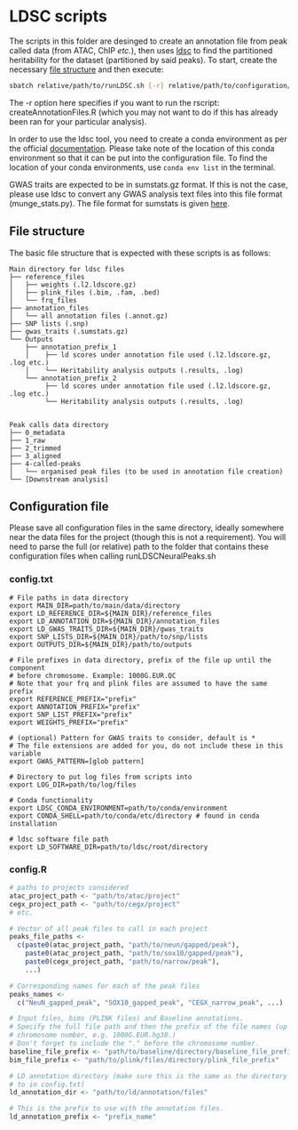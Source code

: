# LDSC scripts

The scripts in this folder are desinged to create an annotation file from peak called data (from ATAC, ChIP *etc.*), then uses [ldsc](https://github.com/bulik/ldsc) to find the partitioned heritability for the dataset (partitioned by said peaks). To start, create the necessary [file structure](#file-structure) and then execute:

```bash
sbatch relative/path/to/runLDSC.sh [-r] relative/path/to/configuration/directory
```

The -r option here specifies if you want to run the rscript: createAnnotationFiles.R (which you may not want to do if this has already been ran for your particular analysis).

In order to use the ldsc tool, you need to create a conda environment as per the official [documentation](https://github.com/bulik/ldsc?tab=readme-ov-file#getting-started). Please take note of the location of this conda environment so that it can be put into the configuration file. To find the location of your conda environments, use `conda env list` in the terminal.

GWAS traits are expected to be in sumstats.gz format. If this is not the case, please use ldsc to convert any GWAS analysis text files into this file format (munge_stats.py). The file format for sumstats is given [here](https://github.com/bulik/ldsc/wiki/Summary-Statistics-File-Format).

## File structure
The basic file structure that is expected with these scripts is as follows:
```text
Main directory for ldsc files
├── reference_files
│   ├── weights (.l2.ldscore.gz)
│   ├── plink_files (.bim, .fam, .bed)
│   └── frq_files
├── annotation_files
│   └── all annotation files (.annot.gz)
├── SNP lists (.snp)
├── gwas_traits (.sumstats.gz)
└── Outputs
    ├── annotation_prefix_1
    │    ├── ld scores under annotation file used (.l2.ldscore.gz, .log etc.)
    │    └── Heritability analysis outputs (.results, .log)
    └── annotation_prefix_2
         ├── ld scores under annotation file used (.l2.ldscore.gz, .log etc.)
         └── Heritability analysis outputs (.results, .log)


Peak calls data directory
├── 0_metadata
├── 1_raw
├── 2_trimmed
├── 3_aligned
├── 4-called-peaks
│   └── organised peak files (to be used in annotation file creation)
└── [Downstream analysis]
```

## Configuration file

Please save all configuration files in the same directory, ideally somewhere near the data files for the project (though this is not a requirement).
You will need to parse the full (or relative) path to the folder that contains these configuration files when calling runLDSCNeuralPeaks.sh

### config.txt
```text
# File paths in data directory
export MAIN_DIR=path/to/main/data/directory
export LD_REFERENCE_DIR=${MAIN_DIR}/reference_files
export LD_ANNOTATION_DIR=${MAIN_DIR}/annotation_files
export LD_GWAS_TRAITS_DIR=${MAIN_DIR}/gwas_traits
export SNP_LISTS_DIR=${MAIN_DIR}/path/to/snp/lists
export OUTPUTS_DIR=${MAIN_DIR}/path/to/outputs

# File prefixes in data directory, prefix of the file up until the component
# before chromosome. Example: 1000G.EUR.QC
# Note that your frq and plink files are assumed to have the same prefix
export REFERENCE_PREFIX="prefix"
export ANNOTATION_PREFIX="prefix"
export SNP_LIST_PREFIX="prefix"
export WEIGHTS_PREFIX="prefix"

# (optional) Pattern for GWAS traits to consider, default is *
# The file extensions are added for you, do not include these in this variable
export GWAS_PATTERN=[glob pattern]

# Directory to put log files from scripts into
export LOG_DIR=path/to/log/files

# Conda functionality
export LDSC_CONDA_ENVIRONMENT=path/to/conda/environment
export CONDA_SHELL=path/to/conda/etc/directory # found in conda installation

# ldsc software file path
export LD_SOFTWARE_DIR=path/to/ldsc/root/directory
```

### config.R

```R
# paths to projects considered
atac_project_path <- "path/to/atac/project"
cegx_project_path <- "path/to/cegx/project"
# etc.

# Vector of all peak files to call in each project
peaks_file_paths <-
  c(paste0(atac_project_path, "path/to/neun/gapped/peak"),
    paste0(atac_project_path, "path/to/sox10/gapped/peak"),
    paste0(cegx_project_path, "path/to/narrow/peak"),
    ...)

# Corresponding names for each of the peak files
peaks_names <-
  c("NeuN_gapped_peak", "SOX10_gapped_peak", "CEGX_narrow_peak", ...)

# Input files, bims (PLINK files) and Baseline annotations.
# Specify the full file path and then the prefix of the file names (up to the 
# chromosome number, e.g. 1000G.EUR.hg38.)
# Don't forget to include the "." before the chromosome number.
baseline_file_prefix <- "path/to/baseline/directory/baseline_file_prefix"
bim_file_prefix <- "path/to/plink/files/directory/plink_file_prefix"

# LD annotation directory (make sure this is the same as the directory pointed
# to in config.txt)
ld_annotation_dir <- "path/to/ld/annotation/files"

# This is the prefix to use with the annotation files.
ld_annotation_prefix <- "prefix_name"
```